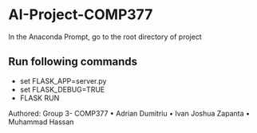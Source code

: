# AI-Project-COMP377

In the Anaconda Prompt, go to the root directory of project
## Run following commands
- set FLASK_APP=server.py
- set FLASK_DEBUG=TRUE
- FLASK RUN

Authored:
Group 3- COMP377
•	Adrian Dumitriu
•	Ivan Joshua Zapanta
•	Muhammad Hassan

